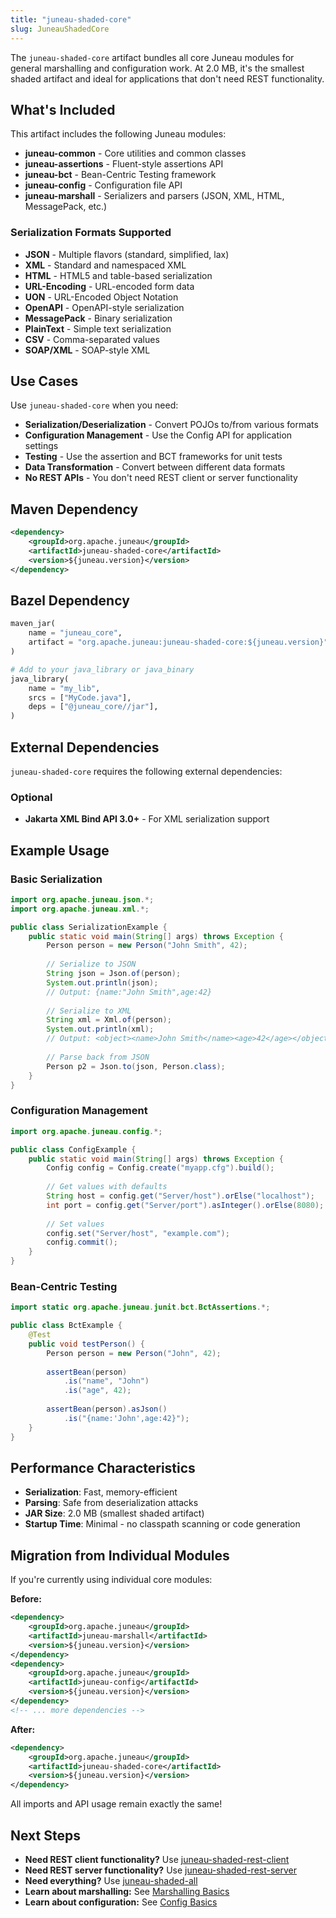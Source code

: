 ```yaml
---
title: "juneau-shaded-core"
slug: JuneauShadedCore
---
```


The `juneau-shaded-core` artifact bundles all core Juneau modules for general marshalling and configuration work. At 2.0 MB, it's the smallest shaded artifact and ideal for applications that don't need REST functionality.

## What's Included

This artifact includes the following Juneau modules:

- **juneau-common** - Core utilities and common classes
- **juneau-assertions** - Fluent-style assertions API
- **juneau-bct** - Bean-Centric Testing framework
- **juneau-config** - Configuration file API
- **juneau-marshall** - Serializers and parsers (JSON, XML, HTML, MessagePack, etc.)

### Serialization Formats Supported

- **JSON** - Multiple flavors (standard, simplified, lax)
- **XML** - Standard and namespaced XML
- **HTML** - HTML5 and table-based serialization
- **URL-Encoding** - URL-encoded form data
- **UON** - URL-Encoded Object Notation
- **OpenAPI** - OpenAPI-style serialization
- **MessagePack** - Binary serialization
- **PlainText** - Simple text serialization
- **CSV** - Comma-separated values
- **SOAP/XML** - SOAP-style XML

## Use Cases

Use `juneau-shaded-core` when you need:

- **Serialization/Deserialization** - Convert POJOs to/from various formats
- **Configuration Management** - Use the Config API for application settings
- **Testing** - Use the assertion and BCT frameworks for unit tests
- **Data Transformation** - Convert between different data formats
- **No REST APIs** - You don't need REST client or server functionality

## Maven Dependency

```xml
<dependency>
    <groupId>org.apache.juneau</groupId>
    <artifactId>juneau-shaded-core</artifactId>
    <version>${juneau.version}</version>
</dependency>
```

## Bazel Dependency

```python
maven_jar(
    name = "juneau_core",
    artifact = "org.apache.juneau:juneau-shaded-core:${juneau.version}",
)

# Add to your java_library or java_binary
java_library(
    name = "my_lib",
    srcs = ["MyCode.java"],
    deps = ["@juneau_core//jar"],
)
```

## External Dependencies

`juneau-shaded-core` requires the following external dependencies:

### Optional
- **Jakarta XML Bind API 3.0+** - For XML serialization support

## Example Usage

### Basic Serialization

```java
import org.apache.juneau.json.*;
import org.apache.juneau.xml.*;

public class SerializationExample {
    public static void main(String[] args) throws Exception {
        Person person = new Person("John Smith", 42);
        
        // Serialize to JSON
        String json = Json.of(person);
        System.out.println(json);
        // Output: {name:"John Smith",age:42}
        
        // Serialize to XML
        String xml = Xml.of(person);
        System.out.println(xml);
        // Output: <object><name>John Smith</name><age>42</age></object>
        
        // Parse back from JSON
        Person p2 = Json.to(json, Person.class);
    }
}
```

### Configuration Management

```java
import org.apache.juneau.config.*;

public class ConfigExample {
    public static void main(String[] args) throws Exception {
        Config config = Config.create("myapp.cfg").build();
        
        // Get values with defaults
        String host = config.get("Server/host").orElse("localhost");
        int port = config.get("Server/port").asInteger().orElse(8080);
        
        // Set values
        config.set("Server/host", "example.com");
        config.commit();
    }
}
```

### Bean-Centric Testing

```java
import static org.apache.juneau.junit.bct.BctAssertions.*;

public class BctExample {
    @Test
    public void testPerson() {
        Person person = new Person("John", 42);
        
        assertBean(person)
            .is("name", "John")
            .is("age", 42);
            
        assertBean(person).asJson()
            .is("{name:'John',age:42}");
    }
}
```

## Performance Characteristics

- **Serialization**: Fast, memory-efficient
- **Parsing**: Safe from deserialization attacks
- **JAR Size**: 2.0 MB (smallest shaded artifact)
- **Startup Time**: Minimal - no classpath scanning or code generation

## Migration from Individual Modules

If you're currently using individual core modules:

**Before:**
```xml
<dependency>
    <groupId>org.apache.juneau</groupId>
    <artifactId>juneau-marshall</artifactId>
    <version>${juneau.version}</version>
</dependency>
<dependency>
    <groupId>org.apache.juneau</groupId>
    <artifactId>juneau-config</artifactId>
    <version>${juneau.version}</version>
</dependency>
<!-- ... more dependencies -->
```

**After:**
```xml
<dependency>
    <groupId>org.apache.juneau</groupId>
    <artifactId>juneau-shaded-core</artifactId>
    <version>${juneau.version}</version>
</dependency>
```

All imports and API usage remain exactly the same!

## Next Steps

- **Need REST client functionality?** Use [juneau-shaded-rest-client](/docs/topics/JuneauShadedRestClient)
- **Need REST server functionality?** Use [juneau-shaded-rest-server](/docs/topics/JuneauShadedRestServer)
- **Need everything?** Use [juneau-shaded-all](/docs/topics/JuneauShadedAll)
- **Learn about marshalling:** See [Marshalling Basics](/docs/topics/JuneauMarshallBasics)
- **Learn about configuration:** See [Config Basics](/docs/topics/JuneauConfigBasics)

